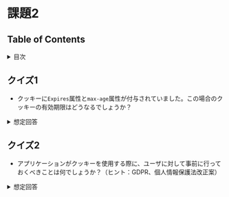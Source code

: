 # 課題2

## Table of Contents
<!-- START doctoc generated TOC please keep comment here to allow auto update -->
<!-- DON'T EDIT THIS SECTION, INSTEAD RE-RUN doctoc TO UPDATE -->
<details>
<summary>目次</summary>

- [クイズ1](#%E3%82%AF%E3%82%A4%E3%82%BA1)
- [クイズ2](#%E3%82%AF%E3%82%A4%E3%82%BA2)

</details>
<!-- END doctoc generated TOC please keep comment here to allow auto update -->

## クイズ1

* クッキーに`Expires`属性と`max-age`属性が付与されていました。この場合のクッキーの有効期限はどうなるでしょうか？

<details><summary>想定回答</summary>

* 

</details>

## クイズ2

* アプリケーションがクッキーを使用する際に、ユーザに対して事前に行っておくべきことは何でしょうか？（ヒント：GDPR、個人情報保護法改正案）

<details><summary>想定回答</summary>

* 

</details>